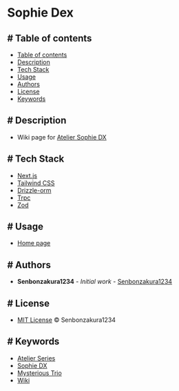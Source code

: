 # Sophie Dex

## \# Table of contents

* [Table of contents](#table-of-contents)
* [Description](#description)
* [Tech Stack](#tech-stack)
* [Usage](#usage)
* [Authors](#authors)
* [License](#license)
* [Keywords](#keywords)

## \# Description

* Wiki page for [Atelier Sophie DX](https://store.steampowered.com/app/1502970/Atelier%5FSophie%5FThe%5FAlchemist%5Fof%5Fthe%5FMysterious%5FBook%5FDX)

## \# Tech Stack

* [Next.js](https://nextjs.org)
* [Tailwind CSS](https://tailwindcss.com)
* [Drizzle-orm](https://orm.drizzle.team)
* [Trpc](https://trpc.io)
* [Zod](https://zod.dev)

## \# Usage

* [Home page](https://sophie-dex.vercel.app)

## \# Authors

* **Senbonzakura1234** \- _Initial work_ \- [Senbonzakura1234](https://github.com/Senbonzakura1234)

## \# License

* [MIT License](https://github.com/Senbonzakura1234/sophie-dex/blob/main/LICENSE) © Senbonzakura1234

## \# Keywords

* [Atelier Series](https://www.google.com/search?q=Atelier+Series)
* [Sophie DX](https://www.google.com/search?q=Sophie+DX)
* [Mysterious Trio](https://www.google.com/search?q=Atelier+Mysterious+Trio)
* [Wiki](https://www.google.com/search?q=Wiki)